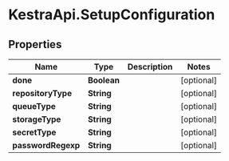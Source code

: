 # KestraApi.SetupConfiguration

## Properties

Name | Type | Description | Notes
------------ | ------------- | ------------- | -------------
**done** | **Boolean** |  | [optional] 
**repositoryType** | **String** |  | [optional] 
**queueType** | **String** |  | [optional] 
**storageType** | **String** |  | [optional] 
**secretType** | **String** |  | [optional] 
**passwordRegexp** | **String** |  | [optional] 



